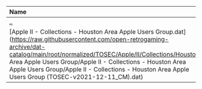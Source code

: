 |Name|Size|
|:---|---:|
|[..](../index.html)|DIR|
|[Apple II - Collections - Houston Area Apple Users Group.dat](https://raw.githubusercontent.com/open-retrogaming-archive/dat-catalog/main/root/normalized/TOSEC/Apple/II/Collections/Houston Area Apple Users Group/Apple II - Collections - Houston Area Apple Users Group/Apple II - Collections - Houston Area Apple Users Group (TOSEC-v2021-12-11_CM).dat)|1624|

